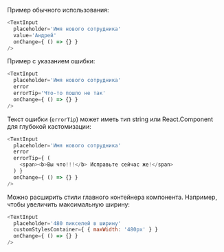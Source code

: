 Пример обычного использования:
```js
<TextInput
  placeholder='Имя нового сотрудника'
  value='Андрей'
  onChange={ () => {} }
/>
```

Пример с указанием ошибки:
```js
<TextInput
  placeholder='Имя нового сотрудника'
  error
  errorTip='Что-то пошло не так'
  onChange={ () => {} }
/>
```

Текст ошибки (`errorTip`) может иметь тип string или React.Component для глубокой кастомизации:
```js
<TextInput
  placeholder='Имя нового сотрудника'
  error
  errorTip={ (
    <span><b>Вы что!!!</b> Исправьте сейчас же!</span>
  ) }
  onChange={ () => {} }
/>
```

Можно расширить стили главного контейнера компонента. Например, чтобы увеличить максимальную ширину:
```js
<TextInput
  placeholder='480 пикселей в ширину'
  customStylesContainer={ { maxWidth: '480px' } }
  onChange={ () => {} }
/>
```
